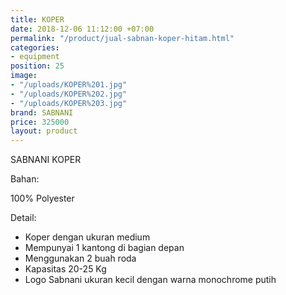 ```yaml
---
title: KOPER
date: 2018-12-06 11:12:00 +07:00
permalink: "/product/jual-sabnan-koper-hitam.html"
categories:
- equipment
position: 25
image:
- "/uploads/KOPER%201.jpg"
- "/uploads/KOPER%202.jpg"
- "/uploads/KOPER%203.jpg"
brand: SABNANI
price: 325000
layout: product
---
```


SABNANI
KOPER

Bahan:

100% Polyester

Detail:

- Koper dengan ukuran medium
- Mempunyai 1 kantong di bagian depan
- Menggunakan 2 buah roda
- Kapasitas 20-25 Kg
- Logo Sabnani ukuran kecil dengan warna monochrome putih